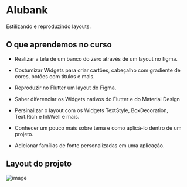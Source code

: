 # Alubank

Estilizando e reproduzindo layouts.

## O que aprendemos no curso

-   Realizar a tela de um banco do zero através de um layout no figma.

-    Costumizar Widgets para criar cartões, cabeçalho com gradiente de cores, botões com títulos e mais.

-    Reproduzir no Flutter um layout do Figma.

-    Saber diferenciar os Widgets nativos do Flutter e do Material Design

-    Persinalizar o layout com os Widgets TextStyle, BoxDecoration, Text.Rich e InkWell e mais.

-    Conhecer um pouco mais sobre tema e como aplicá-lo dentro de um projeto.

-    Adicionar famílias de fonte personalizadas em uma aplicação.

## Layout do projeto

![image](https://user-images.githubusercontent.com/43793445/201488779-30d53637-80ed-430d-a1be-19e40626b7a5.png)

